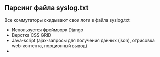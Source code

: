 ## Парсинг файла syslog.txt 
Все коммутаторы скидывают свои логи в файла syslog.txt
-   Используется фреймворк Django
-   Верстка CSS GRID
-   Java-script (ajax-запросы для получения данных (json), отрисовка web-контента, порционный вывод)
-   
